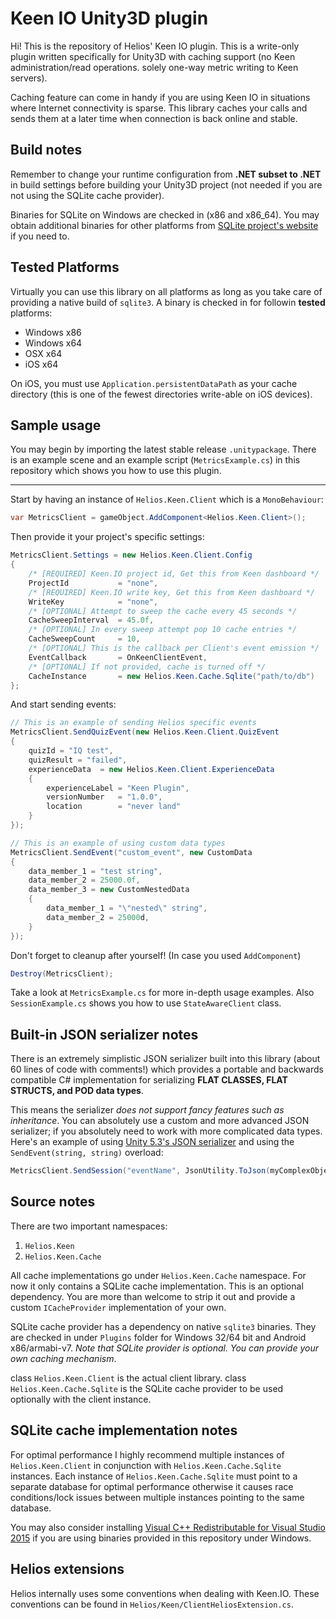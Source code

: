 # Keen IO Unity3D plugin

Hi! This is the repository of Helios' Keen IO plugin. This is a write-only plugin written specifically for Unity3D with caching support (no Keen administration/read operations. solely one-way metric writing to Keen servers).

Caching feature can come in handy if you are using Keen IO in situations where Internet connectivity is sparse. This library caches your calls and sends them at a later time when connection is back online and stable.

## Build notes

Remember to change your runtime configuration from **.NET subset to .NET** in build settings before building your Unity3D project (not needed if you are not using the SQLite cache provider).

Binaries for SQLite on Windows are checked in (x86 and x86_64). You may obtain additional binaries for other platforms from [SQLite project's website](http://www.sqlite.org/) if you need to.

## Tested Platforms

Virtually you can use this library on all platforms as long as you take care of providing a native build of `sqlite3`. A binary is checked in for followin **tested** platforms:

  - Windows x86
  - Windows x64
  - OSX x64
  - iOS x64

On iOS, you must use `Application.persistentDataPath` as your cache directory (this is one of the fewest directories write-able on iOS devices).

## Sample usage

You may begin by importing the latest stable release `.unitypackage`. There is an example scene and an example script (`MetricsExample.cs`) in this repository which shows you how to use this plugin.

----

Start by having an instance of `Helios.Keen.Client` which is a `MonoBehaviour`:

```C#
var MetricsClient = gameObject.AddComponent<Helios.Keen.Client>();
```

Then provide it your project's specific settings:

```C#
MetricsClient.Settings = new Helios.Keen.Client.Config
{
	/* [REQUIRED] Keen.IO project id, Get this from Keen dashboard */
	ProjectId           = "none",
	/* [REQUIRED] Keen.IO write key, Get this from Keen dashboard */
	WriteKey            = "none",
	/* [OPTIONAL] Attempt to sweep the cache every 45 seconds */
	CacheSweepInterval  = 45.0f,
	/* [OPTIONAL] In every sweep attempt pop 10 cache entries */
	CacheSweepCount     = 10,
	/* [OPTIONAL] This is the callback per Client's event emission */
	EventCallback       = OnKeenClientEvent,
	/* [OPTIONAL] If not provided, cache is turned off */
	CacheInstance       = new Helios.Keen.Cache.Sqlite("path/to/db")
};
```

And start sending events:

```C#
// This is an example of sending Helios specific events
MetricsClient.SendQuizEvent(new Helios.Keen.Client.QuizEvent
{
	quizId = "IQ test",
	quizResult = "failed",
	experienceData  = new Helios.Keen.Client.ExperienceData
	{
		experienceLabel = "Keen Plugin",
		versionNumber   = "1.0.0",
		location        = "never land"
	}
});

// This is an example of using custom data types
MetricsClient.SendEvent("custom_event", new CustomData
{
	data_member_1 = "test string",
	data_member_2 = 25000.0f,
	data_member_3 = new CustomNestedData
	{
		data_member_1 = "\"nested\" string",
		data_member_2 = 25000d,
	}
});
```

Don't forget to cleanup after yourself! (In case you used `AddComponent`)

```C#
Destroy(MetricsClient);
```

Take a look at `MetricsExample.cs` for more in-depth usage examples.
Also `SessionExample.cs` shows you how to use `StateAwareClient` class.

## Built-in JSON serializer notes

There is an extremely simplistic JSON serializer built into this library (about 60 lines of code with comments!) which provides a portable and backwards compatible C# implementation for serializing **FLAT CLASSES, FLAT STRUCTS, and POD data types**.

This means the serializer *does not support fancy features such as inheritance*. You can absolutely use a custom and more advanced JSON serializer; if you absolutely need to work with more complicated data types. Here's an example of using [Unity 5.3's JSON serializer](http://docs.unity3d.com/Manual/JSONSerialization.html) and using the `SendEvent(string, string)` overload:

```C#
MetricsClient.SendSession("eventName", JsonUtility.ToJson(myComplexObject));
```

## Source notes

There are two important namespaces:

 1. `Helios.Keen`
 2. `Helios.Keen.Cache`

All cache implementations go under `Helios.Keen.Cache` namespace. For now it only contains a SQLite cache implementation. This is an optional dependency. You are more than welcome to strip it out and provide a custom `ICacheProvider` implementation of your own.

SQLite cache provider has a dependency on native `sqlite3` binaries. They are checked in under `Plugins` folder for Windows 32/64 bit and Android x86/armabi-v7. *Note that SQLite provider is optional. You can provide your own caching mechanism*.

class `Helios.Keen.Client` is the actual client library. class `Helios.Keen.Cache.Sqlite` is the SQLite cache provider to be used optionally with the client instance.

## SQLite cache implementation notes

For optimal performance I highly recommend multiple instances of `Helios.Keen.Client` in conjunction with `Helios.Keen.Cache.Sqlite` instances. Each instance of `Helios.Keen.Cache.Sqlite` must point to a separate database for optimal performance otherwise it causes race conditions/lock issues between multiple instances pointing to the same database.

You may also consider installing [Visual C++ Redistributable for Visual Studio 2015](https://www.microsoft.com/en-us/download/details.aspx?id=48145) if you are using binaries provided in this repository under Windows.

## Helios extensions

Helios internally uses some conventions when dealing with Keen.IO. These conventions can be found in `Helios/Keen/ClientHeliosExtension.cs`.
